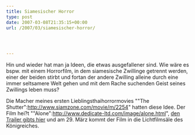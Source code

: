 ```yaml
---
title: Siamesischer Horror
type: post
date: 2007-03-08T21:35:15+00:00
url: /2007/03/siamesischer-horror/




---
```

Hin und wieder hat man ja Ideen, die etwas ausgefallener sind. Wie wäre es bspw. mit einem Horrorfilm, in dem siamesische Zwillinge getrennt werden, einer der beiden stirbt und fortan der andere Zwilling alleine durch eine immer seltsamere Welt gehen und mit dem Rache suchenden Geist seines Zwillings leben muss?

Die Macher meines ersten Lieblingsthaihorrormovies ""The Shutter":http://www.siamzone.com/movie/m/2254" hatten diese Idee. Der Film hei?t ""Alone":http://www.dedicate-ltd.com/image/alone.html", [den Trailer gibts hier][1] und am 29. März kommt der Film in die Lichtfilmsäle des Königreiches.

 [1]: http://video.mthai.com/player.php?id=14M1172550767M0
